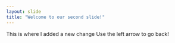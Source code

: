 ```yaml
---
layout: slide
title: "Welcome to our second slide!"
---
```

This is where I added a new change
Use the left arrow to go back!
